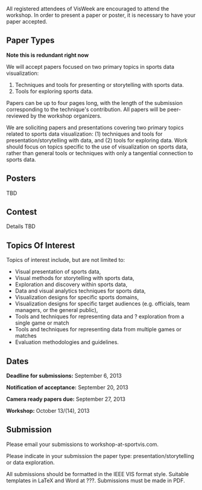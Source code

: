 All registered attendees of VisWeek are encouraged to attend the workshop. In order to present a paper or poster, it is necessary to have your paper accepted.

Paper Types
-----------
**Note this is redundant right now**

We will accept papers focused on two primary topics in sports data visualization:

1. Techniques and tools for presenting or storytelling with sports data.
2. Tools for exploring sports data.

Papers can be up to four pages long, with the length of the submission corresponding to the technique's contribution. All papers will be peer-reviewed by the workshop organizers.

We are soliciting papers and presentations covering two primary topics related to sports data visualization: (1) techniques and tools for presentation/storytelling with data, and (2) tools for exploring data. Work should focus on topics specific to the use of visualization on sports data, rather than general tools or techniques with only a tangential connection to sports data.

Posters
-------
TBD

Contest
-------
Details TBD

Topics Of Interest
------------------
Topics of interest include, but are not limited to:

* Visual presentation of sports data,
* Visual methods for storytelling with sports data,
* Exploration and discovery within sports data,
* Data and visual analytics techniques for sports data,
* Visualization designs for specific sports domains,
* Visualization designs for specific target audiences (e.g. officials, team managers, or the general public),
* Tools and techniques for representing data and ? exploration from a single game or match
* Tools and techniques for representing data from multiple games or matches
* Evaluation methodologies and guidelines.

Dates
-----
**Deadline for submissions:** September 6, 2013

**Notification of acceptance:** September 20, 2013

**Camera ready papers due:**  September 27, 2013

**Workshop:** October 13/(14), 2013

Submission
----------
Please email your submissions to workshop-at-sportvis.com.

Please indicate in your submission the paper type: presentation/storytelling or data exploration.

All submissions should be formatted in the IEEE VIS format style. Suitable templates in LaTeX and Word at ???. Submissions must be made in PDF.


